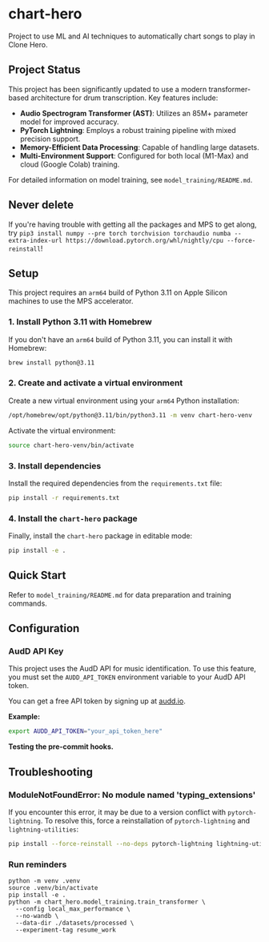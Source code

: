 # chart-hero
Project to use ML and AI techniques to automatically chart songs to play in Clone Hero.

## Project Status

This project has been significantly updated to use a modern transformer-based architecture for drum transcription. Key features include:

- **Audio Spectrogram Transformer (AST)**: Utilizes an 85M+ parameter model for improved accuracy.
- **PyTorch Lightning**: Employs a robust training pipeline with mixed precision support.
- **Memory-Efficient Data Processing**: Capable of handling large datasets.
- **Multi-Environment Support**: Configured for both local (M1-Max) and cloud (Google Colab) training.

For detailed information on model training, see `model_training/README.md`.

## Never delete

If you're having trouble with getting all the packages and MPS to get along, try `pip3 install numpy --pre torch torchvision torchaudio numba --extra-index-url https://download.pytorch.org/whl/nightly/cpu --force-reinstall`!

## Setup

This project requires an `arm64` build of Python 3.11 on Apple Silicon machines to use the MPS accelerator.

### 1. Install Python 3.11 with Homebrew

If you don't have an `arm64` build of Python 3.11, you can install it with Homebrew:

```bash
brew install python@3.11
```

### 2. Create and activate a virtual environment

Create a new virtual environment using your `arm64` Python installation:

```bash
/opt/homebrew/opt/python@3.11/bin/python3.11 -m venv chart-hero-venv
```

Activate the virtual environment:

```bash
source chart-hero-venv/bin/activate
```

### 3. Install dependencies

Install the required dependencies from the `requirements.txt` file:

```bash
pip install -r requirements.txt
```

### 4. Install the `chart-hero` package

Finally, install the `chart-hero` package in editable mode:

```bash
pip install -e .
```

## Quick Start

Refer to `model_training/README.md` for data preparation and training commands.

## Configuration

### AudD API Key

This project uses the AudD API for music identification. To use this feature, you must set the `AUDD_API_TOKEN` environment variable to your AudD API token.

You can get a free API token by signing up at [audd.io](https://audd.io).

**Example:**

```bash
export AUDD_API_TOKEN="your_api_token_here"
```

**Testing the pre-commit hooks.**

## Troubleshooting

### ModuleNotFoundError: No module named 'typing_extensions'

If you encounter this error, it may be due to a version conflict with `pytorch-lightning`. To resolve this, force a reinstallation of `pytorch-lightning` and `lightning-utilities`:

```bash
pip install --force-reinstall --no-deps pytorch-lightning lightning-utilities
```

### Run reminders

```
python -m venv .venv
source .venv/bin/activate
pip install -e .
python -m chart_hero.model_training.train_transformer \
  --config local_max_performance \
  --no-wandb \
  --data-dir ./datasets/processed \
  --experiment-tag resume_work
```
